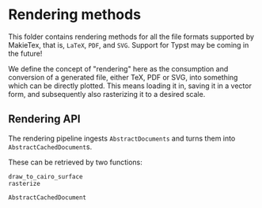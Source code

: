 # Rendering methods

This folder contains rendering methods for all the file formats supported by MakieTex, that is, `LaTeX`, `PDF`, and `SVG`.  Support for Typst may be coming in the future!

We define the concept of "rendering" here as the consumption and conversion of a generated file, either TeX, PDF or SVG, into something which can be directly plotted.  This means loading it in, saving it in a vector form, and subsequently also rasterizing it to a desired scale.

## Rendering API

The rendering pipeline ingests `AbstractDocuments` and turns them into `AbstractCachedDocument`s.

These can be retrieved by two functions:
```@docs
draw_to_cairo_surface
rasterize
```

```@docs
AbstractCachedDocument
```